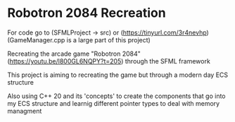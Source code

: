 # Robotron 2084 Recreation

For code go to (SFMLProject -> src) or (https://tinyurl.com/3r4nevhp) (GameManager.cpp is a large part of this project)

Recreating the arcade game "Robotron 2084" (https://youtu.be/l800GL6NQPY?t=205) through the SFML framework

This project is aiming to recreating the game but through a modern day ECS structure

Also using C++ 20 and its 'concepts' to create the components that go into my ECS structure and learnig different pointer types to deal with memory managment
